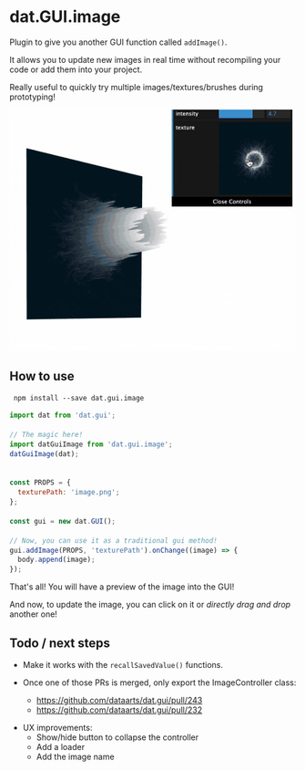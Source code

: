 # dat.GUI.image

Plugin to give you another GUI function called `addImage()`.

It allows you to update new images in real time without recompiling your code or add them into your project.

Really useful to quickly try multiple images/textures/brushes during prototyping!

<p align="center">
    <img alt="Creative Coding TO - Demo" src="https://github.com/Jeremboo/dat.gui.image/blob/master/preview.gif?raw=true">
</p>

## How to use

```
 npm install --save dat.gui.image
```

```javascript
import dat from 'dat.gui';

// The magic here!
import datGuiImage from 'dat.gui.image';
datGuiImage(dat);


const PROPS = {
  texturePath: 'image.png';
};

const gui = new dat.GUI();

// Now, you can use it as a traditional gui method!
gui.addImage(PROPS, 'texturePath').onChange((image) => {
  body.append(image);
});
```

That's all! You will have a preview of the image into the GUI!

And now, to update the image, you can click on it or _directly drag and drop_ another one!

## Todo / next steps

- Make it works with the `recallSavedValue()` functions.

- Once one of those PRs is merged, only export the ImageController class:

  - https://github.com/dataarts/dat.gui/pull/243
  - https://github.com/dataarts/dat.gui/pull/232

* UX improvements:
  - Show/hide button to collapse the controller
  - Add a loader
  - Add the image name
